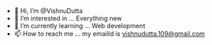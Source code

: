 - 👋 Hi, I’m @VishnuDutta
- 👀 I’m interested in ... Everything new
- 🌱 I’m currently learning ... Web development
- 📫 How to reach me ... my emailid is vishnudutta.109@gmail.com

<!---
VishnuDutta/VishnuDutta is a ✨ special ✨ repository because its `README.md` (this file) appears on your GitHub profile.
You can click the Preview link to take a look at your changes.
--->
